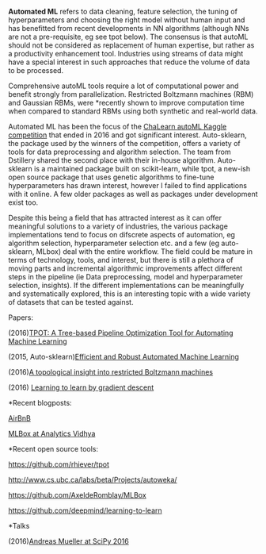**Automated ML** refers to data cleaning, feature selection, the tuning of hyperparameters and choosing the right model without human input and has benefitted from recent developments in NN algorithms (although NNs are not a pre-requisite, eg see tpot below). The consensus is that autoML should not be considered as replacement of human expertise, but rather as a productivity enhancement tool. Industries using streams of data might have a special interest in such approaches that reduce the volume of data to be processed.

Comprehensive autoML tools require a lot of computational power and benefit strongly from parallelization. Restricted Boltzmann machines (RBM) and Gaussian RBMs, were *recently shown to improve computation time when compared to standard RBMs using both synthetic and real-world data.

Automated ML has been the focus of the [ChaLearn autoML Kaggle competition](https://competitions.codalab.org/competitions/2321) that ended in 2016 and got significant interest. Auto-sklearn, the package used by the winners of the competition, offers a variety of tools for data preprocessing and algorithm selection. The team from Dstillery shared the second place with their in-house algorithm.  Auto-sklearn is a maintained package built on scikit-learn, while tpot, a new-ish open source package that uses genetic algorithms to fine-tune hyperparameters has drawn interest, however I failed to find applications with it online. A few older packages as well as packages under development exist too. 

Despite this being a field that has attracted interest as it can offer meaningful solutions to a variety of industries, the various package implementations tend to focus on difscrete aspects of automation, eg algorithm selection, hyperparameter selection etc. and a few (eg auto-sklearn, MLbox) deal with the entire workflow.   The field could be mature in terms of technology, tools, and interest, but there is still a plethora of moving parts and incremental algorithmic improvements affect different steps in the pipeline (ie Data preprocessing, model and hyperparameter selection, insights).  If the different implementations can be meaningfully and systematically explored, this is an interesting topic with a wide variety of datasets that can be tested against.

Papers:

(2016)[TPOT: A Tree-based Pipeline Optimization Tool for Automating Machine Learning](http://proceedings.mlr.press/v64/olson_tpot_2016.pdf) 

(2015, Auto-sklearn)[Efficient and Robust Automated Machine Learning](https://papers.nips.cc/paper/5872-efficient-and-robust-automated-machine-learning)

(2016)[A topological insight into restricted Boltzmann machines](https://link.springer.com/article/10.1007/s10994-016-5570-z)

(2016) [Learning to learn by gradient descent](https://arxiv.org/abs/1606.04474)

*Recent blogposts:

[AirBnB](https://medium.com/airbnb-engineering/automated-machine-learning-a-paradigm-shift-that-accelerates-data-scientist-productivity-airbnb-f1f8a10d61f8)

[MLBox at Analytics Vidhya](https://www.analyticsvidhya.com/blog/2017/07/mlbox-library-automated-machine-learning/)

*Recent open source tools:

https://github.com/rhiever/tpot

http://www.cs.ubc.ca/labs/beta/Projects/autoweka/

https://github.com/AxeldeRomblay/MLBox

https://github.com/deepmind/learning-to-learn

*Talks

(2016)[Andreas Mueller at SciPy 2016](https://www.youtube.com/watch?v=Wy6EKjJT79M)
